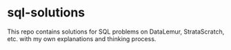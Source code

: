 # sql-solutions
This repo contains solutions for SQL problems on DataLemur, StrataScratch, etc. with my own explanations and thinking process.
